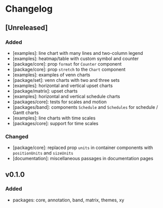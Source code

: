 # Changelog

## [Unreleased]

### Added

-   [examples]: line chart with many lines and two-column legend
-   [examples]: heatmap/table with custom symbol and counter
-   [package/core]: prop `format` for `Counter` component
-   [package/core]: prop `stretch` to the `Chart` component
-   [examples]: examples of venn charts
-   [package/set]: venn charts with two and three sets
-   [examples]: horizontal and vertical upset charts
-   [package/matrix]: upset charts
-   [examples]: horizontal and vertical schedule charts
-   [packages/core]: tests for scales and motion
-   [packages/band]: components `Schedule` and `Schedules` for schedule / Gantt charts
-   [examples]: line charts with time scales
-   [packages/core]: support for time scales

### Changed

-   [package/core]: replaced prop `units` in container components with `positionUnits` and `sizeUnits`
-   [documentation]: miscellaneous passages in documentation pages

## v0.1.0

### Added

-   packages: core, annotation, band, matrix, themes, xy

